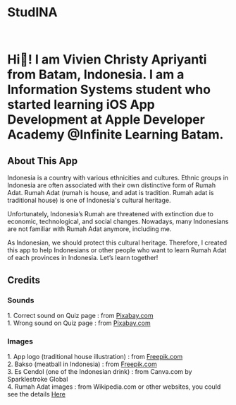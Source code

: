<h1>StudINA<h1></br>
Hi👋! I am Vivien Christy Apriyanti from Batam, Indonesia. I am a Information Systems student who started learning iOS App Development at Apple Developer Academy @Infinite Learning Batam.
  
<h2>About This App</h2>
Indonesia is a country with various ethnicities and cultures. Ethnic groups in Indonesia are often associated with their own distinctive form of Rumah Adat. Rumah Adat (rumah is house, and adat is tradition. Rumah adat is traditional house) is one of Indonesia's cultural heritage. 

Unfortunately, Indonesia’s Rumah are threatened with extinction due to economic, technological, and social changes. Nowadays, many Indonesians are not familiar with Rumah Adat anymore, including me. 

As Indonesian, we should protect this cultural heritage. Therefore, I created this app to help Indonesians or other people who want to learn Rumah Adat of each provinces in Indonesia.  Let’s learn together!

<h2>Credits</h2>
  <h3>Sounds</h3>
1. Correct sound on Quiz page : from <a href="https://pixabay.com/sound-effects/correct-6033/">Pixabay.com</a></br>
1. Wrong sound on Quiz page : from <a href="https://pixabay.com/sound-effects/failure-drum-sound-effect-2-7184/">Pixabay.com</a></br>

  <h3>Images</h3>
1. App logo (traditional house illustration) : from <a href="https://www.freepik.com/vectors/traditional-house">Freepik.com</a></br>
2. Bakso (meatball in Indonesia) : from <a href="https://www.freepik.com/vectors/indonesian-food">Freepik.com</a></br>
3. Es Cendol (one of the Indonesian drink) : from Canva.com by Sparklestroke Global </br>
4. Rumah Adat images : from Wikipedia.com or other websites, you could see the details <a href="https://docs.google.com/document/d/1s6YBUSYMuLqRNWqQL8noVUDS5iV9T-cJ8mt7FiXjpEc/edit?usp=sharing">Here</a>

